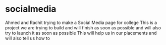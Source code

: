 # socialmedia
Ahmed and Rachit trying to make a Social Media page for college
This is a project we are trying to build and will finish as soon as possible and will also try to launch it as soon as possible
This will help us in our placements and will also tell us how to 
